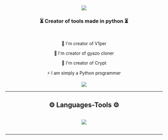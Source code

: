 <h1 align="center">
    <img src="https://cdn.discordapp.com/attachments/1193361388274454551/1230432187086798943/a_f1e56ebf6f7aa3ecc28c4d590decdc08.gif?ex=66334c45&is=6620d745&hm=7073a78584e6b8656a4a1760382fb57c1e1c718c525e818a2b55c208a90ae0ca&" />
</h1>

<h3 align="center">⏳ Creator of tools made in python ⏳</h3>

<br/>

<div align="center">
 
 🐍 I'm creator of V1per
 
  👹 I'm creator of gyazo cloner

💉 I'm creator of Crypt

⚡ I am simply a Python programmer

 </div>
 
<div align="center"> 
  <a href="https://discord.gg/dJRYyKzC">
    <img src="https://img.shields.io/badge/Discord-333333?style=for-the-badge&logo=discord&logoColor=black" />
  </a>
</div>

 <hr/>
 
<h2 align="center">⚙️ Languages-Tools ⚙️</h2>
<br/>
<div align="center">
    <img src="https://skillicons.dev/icons?i=python" />
</div>

<br/>
<hr/>


